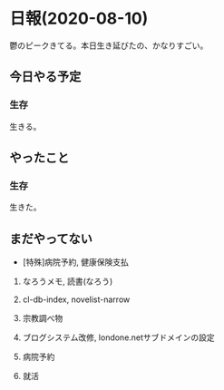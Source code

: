 # 日報(2020-08-10)

鬱のピークきてる。本日生き延びたの、かなりすごい。

## 今日やる予定

### 生存

生きる。

## やったこと

### 生存

生きた。

## まだやってない

* [特殊]病院予約, 健康保険支払

1. なろうメモ, 読書(なろう)

2. cl-db-index, novelist-narrow

3. 宗教調べ物

4. ブログシステム改修, londone.netサブドメインの設定

5. 病院予約

6. 就活
